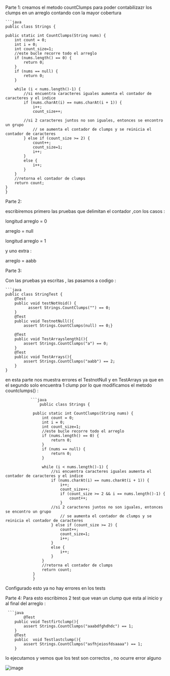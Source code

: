 Parte 1:
creamos el metodo countClumps para poder contabilizazr los clumps en un arreglo contando con la mayor cobertura

    ```java
    public class Strings {

    public static int CountClumps(String nums) {
        int count = 0;
        int i = 0;
        int count_size=1;
        //este bucle recorre todo el arreglo
        if (nums.length() == 0) {
            return 0;
        }
        if (nums == null) {
            return 0;
        }

        while (i < nums.length()-1) {
            //si encuentra caracteres iguales aumenta el contador de caracteres y el indice
            if (nums.charAt(i) == nums.charAt(i + 1)) {
                i++;
                count_size++;

            //si 2 caracteres juntos no son iguales, entonces se encontro un grupo
                // se aumenta el contador de clumps y se reinicia el contador de caracteres
            } else if (count_size >= 2) {
                count++;
                count_size=1;
                i++;
            }
            else {
                i++;
            }
        }
        //retorna el contador de clumps
        return count;
    }
    }
        

Parte 2:

escribiremos primero las pruebas que delimitan el contador ,con los casos  :

longitud arreglo = 0

arreglo = null

longitud arreglo = 1

y uno extra :

arreglo = aabb 

Parte 3:

Con las pruebas ya escritas , las pasamos a codigo :

    ```java
    public class StringTest {
        @Test
        public void testNotVoid() {
              assert Strings.CountClumps("") == 0;
        }
        @Test
        public void TestnotNull(){
            assert Strings.CountClumps(null) == 0;}

        @Test
        public void TestArrayslength1(){
            assert Strings.CountClumps("a") == 0;
        }
        @Test
        public void TestArrays(){
            assert Strings.CountClumps("aabb") == 2;
        }
    }

en esta parte nos muestra errores el TestnotNull y en TestArrays 
ya que en el segundo solo encuentra 1 clump por lo que modificamos el metodo countclumps() :
                
               ```java
                   public class Strings {

                public static int CountClumps(String nums) {
                    int count = 0;
                    int i = 0;
                    int count_size=1;
                    //este bucle recorre todo el arreglo
                    if (nums.length() == 0) {
                        return 0;
                    }
                    if (nums == null) {
                        return 0;
                    }

                    while (i < nums.length()-1) {
                        //si encuentra caracteres iguales aumenta el contador de caracteres y el indice
                        if (nums.charAt(i) == nums.charAt(i + 1)) {
                            i++;
                            count_size++;
                            if (count_size >= 2 && i == nums.length()-1) {
                                count++;
                            }
                        //si 2 caracteres juntos no son iguales, entonces se encontro un grupo
                            // se aumenta el contador de clumps y se reinicia el contador de caracteres
                        } else if (count_size >= 2) {
                            count++;
                            count_size=1;
                            i++;
                        }
                        else {
                            i++;
                        }
                    }
                    //retorna el contador de clumps
                    return count;
                }
                }

Configurado esto ya no hay errores en los tests 

Parte 4:
Para esto escribimos 2 test que vean un clump que esta al inicio y al final del arreglo :

 
     ```java
            @Test
        public void Testfirtclump(){
            assert Strings.CountClumps("aaabdfghdhdc") == 1;
        }
        @Test
        public  void Testlastclump(){
            assert Strings.CountClumps("asfhjeiosfdsaaaa") == 1;
        }



lo ejecutamos y vemos que los test son correctos , no ocurre error alguno 

![image](https://github.com/peg1163/CC-3S2/assets/92898224/e1b99900-d410-443a-bdb4-e6da7f1738cd)




    
    


